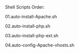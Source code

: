 Shell Scripts Order:

01.auto-install-Apache.sh

02.auto-install-php.sh

03.auto-install-php-ext.sh

04.auto-config-Apache-vhosts.sh
